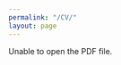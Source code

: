 ```yaml
---
permalink: "/CV/"
layout: page
---
```


<object data="../assets/resume_cv/20220409_Resume_Orion_Miller.pdf" type='application/pdf'>Unable to open the PDF file.</object>




